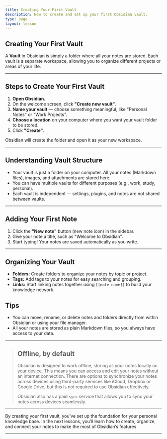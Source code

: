 ```yaml
---
title: Creating Your First Vault
description: How to create and set up your first Obsidian vault.
type: page
layout: lesson
---
```



## Creating Your First Vault

A **Vault** in Obsidian is simply a folder where all your notes are stored. Each vault is a separate workspace, allowing you to organize different projects or areas of your life.

---

## Steps to Create Your First Vault

1. **Open Obsidian.**
2. On the welcome screen, click **"Create new vault"**.
3. **Name your vault** — choose something meaningful, like "Personal Notes" or "Work Projects".
4. **Choose a location** on your computer where you want your vault folder to be stored.
5. Click **"Create"**.

Obsidian will create the folder and open it as your new workspace.

---

## Understanding Vault Structure

- Your vault is just a folder on your computer. All your notes (Markdown files), images, and attachments are stored here.
- You can have multiple vaults for different purposes (e.g., work, study, personal).
- Each vault is independent — settings, plugins, and notes are not shared between vaults.

---

## Adding Your First Note

1. Click the **"New note"** button (new note icon) in the sidebar.
2. Give your note a title, such as "Welcome to Obsidian".
3. Start typing! Your notes are saved automatically as you write.

---

## Organizing Your Vault

- **Folders:** Create folders to organize your notes by topic or project.
- **Tags:** Add tags to your notes for easy searching and grouping.
- **Links:** Start linking notes together using `[[note name]]` to build your knowledge network.

## Tips

- You can move, rename, or delete notes and folders directly from within Obsidian or using your file manager.
- All your notes are stored as plain Markdown files, so you always have access to your data.

---

> ## Offline, by default
>
> Obsidian is designed to work offline, storing all your notes locally on your device. This means you can access and edit your notes without an internet connection.
> There are options to synchronize your notes across devices using third-party services like iCloud, Dropbox or Google Drive, but this is not required to use Obsidian effectively.
>
> Obsidian also has a paid `sync` service that allows you to sync your notes across devices seamlessly.

---

By creating your first vault, you’ve set up the foundation for your personal knowledge base. In the next lessons, you’ll learn how to create, organize, and connect your notes to make the most of Obsidian’s features.

---
